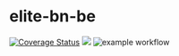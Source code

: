# elite-bn-be

[![Coverage Status](https://coveralls.io/repos/github/atlp-rwanda/elite-bn-be/badge.svg?branch=dev)](https://coveralls.io/github/atlp-rwanda/elite-bn-be?branch=dev) [![](https://img.shields.io/badge/Protected_by-Hound-a873d1.svg)](https://houndci.com)  ![example workflow](https://github.com/atlp-rwanda/elite-bn-be/actions/workflows/githubActions.yml/badge.svg)
